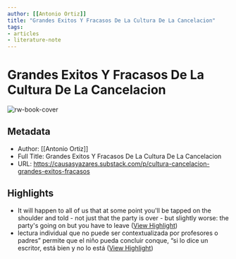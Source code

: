 ```yaml
---
author: [[Antonio Ortiz]]
title: "Grandes Exitos Y Fracasos De La Cultura De La Cancelacion"
tags: 
- articles
- literature-note
---
```

# Grandes Exitos Y Fracasos De La Cultura De La Cancelacion

![rw-book-cover](https://substackcdn.com/image/fetch/f_auto,q_auto:good,fl_progressive:steep/https%3A%2F%2Fsubstack-post-media.s3.amazonaws.com%2Fpublic%2Fimages%2F1094c390-4e20-4adc-b166-e9cb28bb6639_1024x1024.png)

## Metadata
- Author: [[Antonio Ortiz]]
- Full Title: Grandes Exitos Y Fracasos De La Cultura De La Cancelacion
- URL: https://causasyazares.substack.com/p/cultura-cancelacion-grandes-exitos-fracasos

## Highlights
- It will happen to all of us that at some point you'll be tapped on the shoulder and told - not just that the party is over - but slightly worse: the party's going on but you have to leave ([View Highlight](https://read.readwise.io/read/01gt6mq8s1jmv7g5fchkq5e6hk))
- lectura individual que no puede ser contextualizada por profesores o padres” permite que el niño pueda concluir conque, “si lo dice un escritor, está bien y no lo está ([View Highlight](https://read.readwise.io/read/01gt6n47fvwejx73gpcsyz36pd))
